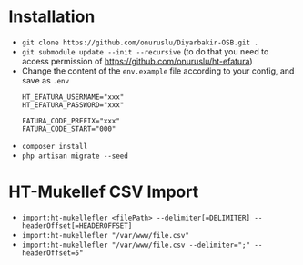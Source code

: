 # Installation
*   `git clone https://github.com/onuruslu/Diyarbakir-OSB.git .`
*   `git submodule update --init --recursive`
    (to do that you need to access permission of https://github.com/onuruslu/ht-efatura)
*   Change the content of the `env.example` file according to your config,
    and save as `.env`
    ```
    HT_EFATURA_USERNAME="xxx"
    HT_EFATURA_PASSWORD="xxx"
    
    FATURA_CODE_PREFIX="xxx"
    FATURA_CODE_START="000"
    ```
*   `composer install`
*   `php artisan migrate --seed`

# HT-Mukellef CSV Import
*   `import:ht-mukellefler <filePath> --delimiter[=DELIMITER] --headerOffset[=HEADEROFFSET]`
*   `import:ht-mukellefler "/var/www/file.csv"`
*   `import:ht-mukellefler "/var/www/file.csv --delimiter=";" --headerOffset=5"`
